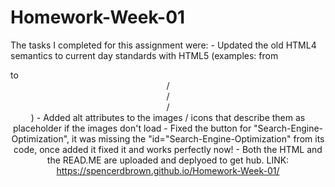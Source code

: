 # Homework-Week-01

The tasks I completed for this assignment were:
    - Updated the old HTML4 semantics to current day standards with HTML5
        (examples: from <div> to <header>/<section>/<aside>/<footer>)
    - Added alt attributes to the images / icons that describe them as placeholder if the images don't load
    - Fixed the button for "Search-Engine-Optimization", it was missing the "id="Search-Engine-Optimization" from its code, once added it fixed it and works perfectly now!
    - Both the HTML and the READ.ME are uploaded and deplyoed to get hub.
        LINK: https://spencerdbrown.github.io/Homework-Week-01/